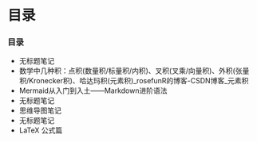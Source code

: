 # 目录

### 目录

* 无标题笔记
* 数学中几种积：点积(数量积/标量积/内积)、叉积(叉乘/向量积)、外积(张量积/Kronecker积)、哈达玛积(元素积)\_rosefunR的博客-CSDN博客\_元素积
* Mermaid从入门到入土——Markdown进阶语法
* 无标题笔记
* 思维导图笔记
* 无标题笔记
* LaTeX 公式篇
